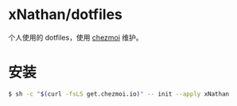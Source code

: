 # xNathan/dotfiles

个人使用的 dotfiles，使用 [chezmoi](https://www.chezmoi.io) 维护。

# 安装

```bash
$ sh -c "$(curl -fsLS get.chezmoi.io)" -- init --apply xNathan
```

